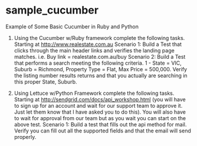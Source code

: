 sample_cucumber
===============

Example of Some Basic Cucumber in Ruby and Python

1) Using the Cucumber w/Ruby framework complete the following tasks.
Starting at http://www.realestate.com.au
Scenario 1: Build a Test that clicks through the main header links and verifies the landing page matches. i.e. Buy link = realestate.com.au/buy
Scenario 2: Build a Test that performs a search meeting the following criteria. 1 - State = VIC, Suburb = Richmond, Property Type = Flat, Max Price = 500,000. Verify the listing number results returns and that you actually are searching in this proper State, Suburb.

2) Using Lettuce w/Python Framework complete the following tasks.
Starting at http://sendgrid.com/docs/api_workshop.html (you will have to sign up for an account and wait for our support team to approve it. Just let them know that I have asked you to do this). You will also have to wait for approval from our team but as you wait you can start on the above test.
Scenario 1: Build a test that fills out the api method for mail. Verify you can fill out all the supported fields and that the email will send properly.

